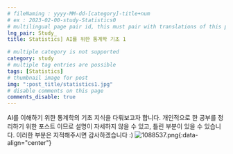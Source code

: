 ```yaml
---
# fileNaming : yyyy-MM-dd-[category]-title+num
# ex : 2023-02-00-study-Statistics0
# multilingual page pair id, this must pair with translations of this page. (This name must be unique)
lng_pair: Study_
title: Statistics] AI를 위한 통계학 기초 1

# multiple category is not supported
category: study
# multiple tag entries are possible
tags: [Statistics]
# thumbnail image for post
img: ":post_title/statistics1.jpg"
# disable comments on this page
comments_disable: true
---
```

<!-- outline-start -->

AI를 이해하기 위한 통계학의 기초 지식을 다뤄보고자 합니다.
개인적으로 한 공부를 정리하기 위한 포스트 이므로 설명이 자세하지 않을 수 있고, 틀린 부분이 있을 수 있습니다.
이러한 부분은 지적해주시면 감사하겠습니다 :)
![1088537.png](:contents/2022-11-26-Study1/78dacde56ae34b49a4558a848c32c739.png){:data-align="center"}

<!-- outline-end -->
